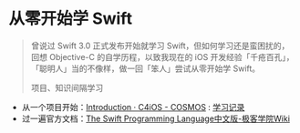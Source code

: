 # 从零开始学 Swift

> 曾说过 Swift 3.0 正式发布开始就学习 Swift，但如何学习还是蛮困扰的，回想 Objective-C 的自学历程，以致我现在的 iOS 开发经验「千疮百孔」，「聪明人」当的不像样，做一回「笨人」尝试从零开始学 Swift。  
>
> 项目、知识间隔学习

* 从一个项目开始：[Introduction · C4iOS - COSMOS](http://c4ios.swift.gg/) : [学习记录](./Cosmos/)
* 过一遍官方文档：[The Swift Programming Language中文版-极客学院Wiki](http://wiki.jikexueyuan.com/project/swift/)